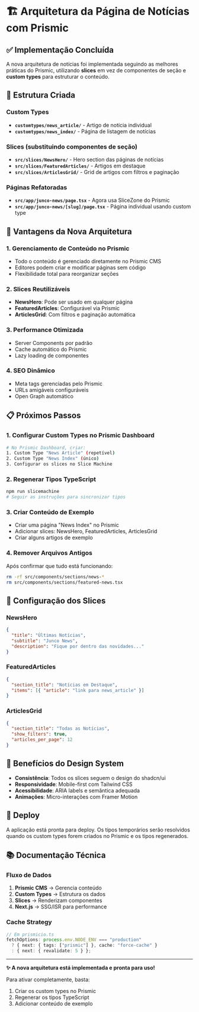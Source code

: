 # 🏗️ Arquitetura da Página de Notícias com Prismic

## ✅ Implementação Concluída

A nova arquitetura de notícias foi implementada seguindo as melhores práticas do Prismic, utilizando **slices** em vez de componentes de seção e **custom types** para estruturar o conteúdo.

## 📁 Estrutura Criada

### Custom Types

- **`customtypes/news_article/`** - Artigo de notícia individual
- **`customtypes/news_index/`** - Página de listagem de notícias

### Slices (substituindo componentes de seção)

- **`src/slices/NewsHero/`** - Hero section das páginas de notícias
- **`src/slices/FeaturedArticles/`** - Artigos em destaque
- **`src/slices/ArticlesGrid/`** - Grid de artigos com filtros e paginação

### Páginas Refatoradas

- **`src/app/junco-news/page.tsx`** - Agora usa SliceZone do Prismic
- **`src/app/junco-news/[slug]/page.tsx`** - Página individual usando custom type

## 🎯 Vantagens da Nova Arquitetura

### 1. **Gerenciamento de Conteúdo no Prismic**

- Todo o conteúdo é gerenciado diretamente no Prismic CMS
- Editores podem criar e modificar páginas sem código
- Flexibilidade total para reorganizar seções

### 2. **Slices Reutilizáveis**

- **NewsHero**: Pode ser usado em qualquer página
- **FeaturedArticles**: Configurável via Prismic
- **ArticlesGrid**: Com filtros e paginação automática

### 3. **Performance Otimizada**

- Server Components por padrão
- Cache automático do Prismic
- Lazy loading de componentes

### 4. **SEO Dinâmico**

- Meta tags gerenciadas pelo Prismic
- URLs amigáveis configuráveis
- Open Graph automático

## 📋 Próximos Passos

### 1. **Configurar Custom Types no Prismic Dashboard**

```bash
# No Prismic Dashboard, criar:
1. Custom Type "News Article" (repetível)
2. Custom Type "News Index" (único)
3. Configurar os slices no Slice Machine
```

### 2. **Regenerar Tipos TypeScript**

```bash
npm run slicemachine
# Seguir as instruções para sincronizar tipos
```

### 3. **Criar Conteúdo de Exemplo**

- Criar uma página "News Index" no Prismic
- Adicionar slices: NewsHero, FeaturedArticles, ArticlesGrid
- Criar alguns artigos de exemplo

### 4. **Remover Arquivos Antigos**

Após confirmar que tudo está funcionando:

```bash
rm -rf src/components/sections/news-*
rm src/components/sections/featured-news.tsx
```

## 🔧 Configuração dos Slices

### NewsHero

```json
{
  "title": "Últimas Notícias",
  "subtitle": "Junco News",
  "description": "Fique por dentro das novidades..."
}
```

### FeaturedArticles

```json
{
  "section_title": "Notícias em Destaque",
  "items": [{ "article": "link para news_article" }]
}
```

### ArticlesGrid

```json
{
  "section_title": "Todas as Notícias",
  "show_filters": true,
  "articles_per_page": 12
}
```

## 🎨 Benefícios do Design System

- **Consistência**: Todos os slices seguem o design do shadcn/ui
- **Responsividade**: Mobile-first com Tailwind CSS
- **Acessibilidade**: ARIA labels e semântica adequada
- **Animações**: Micro-interações com Framer Motion

## 🚀 Deploy

A aplicação está pronta para deploy. Os tipos temporários serão resolvidos quando os custom types forem criados no Prismic e os tipos regenerados.

## 📚 Documentação Técnica

### Fluxo de Dados

1. **Prismic CMS** → Gerencia conteúdo
2. **Custom Types** → Estrutura os dados
3. **Slices** → Renderizam componentes
4. **Next.js** → SSG/ISR para performance

### Cache Strategy

```typescript
// Em prismicio.ts
fetchOptions: process.env.NODE_ENV === "production"
  ? { next: { tags: ["prismic"] }, cache: "force-cache" }
  : { next: { revalidate: 5 } };
```

---

**✨ A nova arquitetura está implementada e pronta para uso!**

Para ativar completamente, basta:

1. Criar os custom types no Prismic
2. Regenerar os tipos TypeScript
3. Adicionar conteúdo de exemplo
